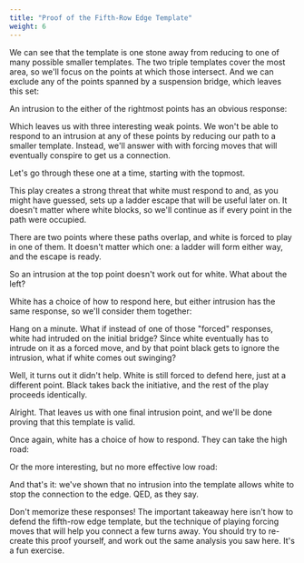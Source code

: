 ```yaml
---
title: "Proof of the Fifth-Row Edge Template"
weight: 6
---
```


<script type="application/json">
(
((dimensions 10x5)
 (rotation   Flat)
 (disabled (A1 B1 C1 D1 E1 I1 J1
             A2 B2 C2 D2       J2
               A3 B3
                A4))
 (stones ((Black G1))))
((dimensions 10x5)
 (rotation   Flat)
 (annotations (
   (Line E2 D3)
   (Line F2 E2)
   (Dot F2)
   (Line F2 G1)
   (Line D5 F3)
   (Line D3 D5)
   (Line F3 F2)
   (Line G3 F3)
   (Line G5 G3)
   (Line A5 G5)
   (Line C3 A5)
   (Line D3 C3)))
 (stones ((Black G1)))
 (disabled (A1 B1 C1 D1 E1 I1 J1 A2 B2 C2 D2 J2 A3 B3 A4)))
((dimensions 10x5)
 (rotation   Flat)
 (annotations (
   (Line I2 H2)
   (Line I3 I2)
   (Dot H2)
   (Line   D5 G5)
   (Line   F3 D5)
   (Line   G3 F3)
   (Line   G5 G3)
   (Line   H2 G3)
   (Line   J3 I3)
   (Line   J5 J3)
   (Line   G5 J5)
   (Line   I3 G5)
   (Bridge G1 H2)))
 (stones ((Black G1)))
 (disabled (A1 B1 C1 D1 E1 I1 J1 A2 B2 C2 D2 J2 A3 B3 A4)))
((dimensions 10x5)
 (rotation   Flat)
 (annotations (
   (Line F2 G1)
   (Dot G3)
   (Dot D3)
   (Dot F2)
   (Line   H3 G3)
   (Line   H5 H3)
   (Line   E5 H5)
   (Line   G3 E5)
   (Bridge F2 G3)
   (Bridge D3 F2)
   (Line   D5 A5)
   (Line   D3 D5)
   (Line   C3 D3)
   (Line   A5 C3)))
 (stones ((Black G1)))
 (disabled (A1 B1 C1 D1 E1 I1 J1 A2 B2 C2 D2 J2 A3 B3 A4)))
((dimensions 10x5)
 (rotation   Flat)
 (annotations (
   (Line G1 G2)
   (Dot H3)
   (Dot E3)
   (Dot G2)
   (Line   I3 H3)
   (Line   I5 I3)
   (Line   F5 I5)
   (Line   H3 F5)
   (Bridge G2 H3)
   (Bridge E3 G2)
   (Line   E5 B5)
   (Line   E3 E5)
   (Line   D3 E3)
   (Line   B5 D3)))
 (stones ((Black G1)))
 (disabled (A1 B1 C1 D1 E1 I1 J1 A2 B2 C2 D2 J2 A3 B3 A4)))
((dimensions 10x5)
 (rotation   Flat)
 (annotations (
   (Bridge G1 H2)
   (Dot I3)
   (Dot F3)
   (Dot H2)
   (Line   J3 I3)
   (Line   J5 J3)
   (Line   G5 J5)
   (Line   I3 G5)
   (Bridge H2 I3)
   (Bridge F3 H2)
   (Line   F5 C5)
   (Line   F3 F5)
   (Line   E3 F3)
   (Line   C5 E3)))
 (stones ((Black G1)))
 (disabled (A1 B1 C1 D1 E1 I1 J1 A2 B2 C2 D2 J2 A3 B3 A4)))
((dimensions 10x5)
 (rotation   Flat)
 (annotations (
   (Line G4 G5)
   (Line G4 F5)
   (Line D4 D5)
   (Line D4 C5)
   (Dot F3)
   (Bridge F3 G4)
   (Bridge F3 D4)
   (Bridge G1 F3)))
 (stones (
   (Black G1)))
 (disabled (A1 B1 C1 D1 E1 I1 J1 A2 B2 C2 D2 J2 A3 B3 A4)))
)
</script>

We can see that the template is one stone away from reducing to one of many
possible smaller templates. The two triple templates cover the most area, so
we'll focus on the points at which those intersect. And we can exclude any of
the points spanned by a suspension bridge, which leaves this set:

<script type="application/json">
((dimensions 10x5)
 (rotation   Flat)
 (annotations (
   (Star G5)
   (Star F5)
   (Star D5)
   (Star G3)
   (Star F3)))
 (stones ((Black G1)))
 (disabled (A1 B1 C1 D1 E1 I1 J1 A2 B2 C2 D2 J2 A3 B3 A4)))
</script>

An intrusion to the either of the rightmost points has an obvious response:

<script type="application/json">
((dimensions 10x5)
 (rotation   Flat)
 (annotations (
   (Dot F3)
   (Line   F5 F3)
   (Line   C5 F5)
   (Line   E3 C5)
   (Line   F3 E3)
   (Bridge G1 F3)))
 (stones (
   (Black G1)
   (White G3)
   (White G5)))
 (disabled (A1 B1 C1 D1 E1 I1 J1 A2 B2 C2 D2 J2 A3 B3 A4)))
</script>

Which leaves us with three interesting weak points. We won't be able to respond
to an intrusion at any of these points by reducing our path to a smaller
template. Instead, we'll answer with with forcing moves that will eventually
conspire to get us a connection.

Let's go through these one at a time, starting with the topmost.

<script type="application/json">
(
((dimensions 10x5)
 (rotation   Flat)
 (annotations (
   (Star F5)
   (Star D5)
   (Star F3)))
 (stones ((Black G1)))
 (disabled (A1 B1 C1 D1 E1 I1 J1 A2 B2 C2 D2 J2 A3 B3 A4)))
((dimensions 10x5)
 (rotation   Flat)
 (stones ((Black G1) (White F3)))
 (disabled (A1 B1 C1 D1 E1 I1 J1 A2 B2 C2 D2 J2 A3 B3 A4)))
((dimensions 10x5)
 (rotation   Flat)
 (stones (
   (Black G1)
   (White F3)
   (Black D4)))
 (disabled (A1 B1 C1 D1 E1 I1 J1 A2 B2 C2 D2 J2 A3 B3 A4)))
((dimensions 10x5)
 (rotation   Flat)
 (annotations (
   (Dot E2)
   (Bridge E2 G1)
   (Bridge E2 D4)))
 (stones (
   (Black G1)
   (White F3)
   (Black D4)))
 (disabled (A1 B1 C1 D1 E1 I1 J1 A2 B2 C2 D2 J2 A3 B3 A4)))
)
</script>

This play creates a strong threat that white must respond to and, as you might
have guessed, sets up a ladder escape that will be useful later on. It doesn't
matter where white blocks, so we'll continue as if every point in the path were
occupied.

<script type="application/json">
(
((dimensions 10x5)
 (rotation   Flat)
 (stones (
   (Black G1)
   (White F3)
   (Black D4)
   (White F1)
   (White F2)
   (White E3)
   (White D3)
   (White E2)
   ))
 (disabled (A1 B1 C1 D1 E1 I1 J1 A2 B2 C2 D2 J2 A3 B3 A4)))
((dimensions 10x5)
 (rotation   Flat)
 (stones (
   (Black H2)
   (Black G1)
   (White F3)
   (Black D4)
   (White F1)
   (White F2)
   (White E3)
   (White D3)
   (White E2)))
 (disabled (A1 B1 C1 D1 E1 I1 J1 A2 B2 C2 D2 J2 A3 B3 A4)))
((dimensions 10x5)
 (rotation   Flat)
 (annotations (
   (Bridge G1 H2)
   (Dot I3)
   (Dot G4)
   (Line   G4 G5)
   (Line   G4 F5)
   (Line   J5 G5)
   (Line   J3 J5)
   (Line   I3 J3)
   (Line   I3 G5)
   (Bridge H2 G4)
   (Bridge H2 I3)))
 (stones (
   (Black H2)
   (Black G1)
   (White F3)
   (Black D4)
   (White F1)
   (White F2)
   (White E3)
   (White D3)
   (White E2)))
 (disabled (A1 B1 C1 D1 E1 I1 J1 A2 B2 C2 D2 J2 A3 B3 A4)))
((dimensions 10x5)
 (rotation   Flat)
 (annotations (
   (Star H3)
   (Star G5)))
 (stones (
   (Black H2)
   (Black G1)
   (White F3)
   (Black D4)
   (White F1)
   (White F2)
   (White E3)
   (White D3)
   (White E2)))
 (disabled (A1 B1 C1 D1 E1 I1 J1 A2 B2 C2 D2 J2 A3 B3 A4)))
)
</script>

There are two points where these paths overlap, and white is forced to play in
one of them. It doesn't matter which one: a ladder will form either way, and the
escape is ready.

<script type="application/json">
(
((dimensions 10x5)
 (rotation   Flat)
 (stones (
   (Black H2)
   (Black G1)
   (White F3)
   (Black D4)
   (White F1)
   (White F2)
   (White E3)
   (White D3)
   (White E2)))
 (disabled (A1 B1 C1 D1 E1 I1 J1 A2 B2 C2 D2 J2 A3 B3 A4)))
((dimensions 10x5)
 (rotation   Flat)
 (stones (
   (White H3)
   (Black H2)
   (Black G1)
   (White F3)
   (Black D4)
   (White F1)
   (White F2)
   (White E3)
   (White D3)
   (White E2)))
 (disabled (A1 B1 C1 D1 E1 I1 J1 A2 B2 C2 D2 J2 A3 B3 A4)))
((dimensions 10x5)
 (rotation   Flat)
 (stones (
   (Black G3)
   (White H3)
   (Black H2)
   (Black G1)
   (White F3)
   (Black D4)
   (White F1)
   (White F2)
   (White E3)
   (White D3)
   (White E2)))
 (disabled (A1 B1 C1 D1 E1 I1 J1 A2 B2 C2 D2 J2 A3 B3 A4)))
((dimensions 10x5)
 (rotation   Flat)
 (stones (
   (White F5)
   (Black G3)
   (White H3)
   (Black H2)
   (Black G1)
   (White F3)
   (Black D4)
   (White F1)
   (White F2)
   (White E3)
   (White D3)
   (White E2)))
 (disabled (A1 B1 C1 D1 E1 I1 J1 A2 B2 C2 D2 J2 A3 B3 A4)))
((dimensions 10x5)
 (rotation   Flat)
 (stones (
   (Black F4)
   (White F5)
   (Black G3)
   (White H3)
   (Black H2)
   (Black G1)
   (White F3)
   (Black D4)
   (White F1)
   (White F2)
   (White E3)
   (White D3)
   (White E2)))
 (disabled (A1 B1 C1 D1 E1 I1 J1 A2 B2 C2 D2 J2 A3 B3 A4)))
((dimensions 10x5)
 (rotation   Flat)
 (annotations (
   (Line   G3 H2)
   (Bridge H2 G1)
   (Line F4 G3)
   (Line E5 C5)
   (Line E4 D5)
   (Line D4 C5)
   (Line F4 E5)
   (Line F4 D4)))
 (stones (
   (Black F4)
   (White F5)
   (Black G3)
   (White H3)
   (Black H2)
   (Black G1)
   (White F3)
   (Black D4)
   (White F1)
   (White F2)
   (White E3)
   (White D3)
   (White E2)))
 (disabled (A1 B1 C1 D1 E1 I1 J1 A2 B2 C2 D2 J2 A3 B3 A4)))
)
</script>

So an intrusion at the top point doesn't work out for white. What about the
left?

<script type="application/json">
(
((dimensions 10x5)
 (rotation   Flat)
 (annotations (
   (Star F5)
   (Star D5)
   (Star F3)))
 (stones ((Black G1)))
 (disabled (A1 B1 C1 D1 E1 I1 J1 A2 B2 C2 D2 J2 A3 B3 A4)))
((dimensions 10x5)
 (rotation   Flat)
 (stones ((Black G1) (White D5)))
 (disabled (A1 B1 C1 D1 E1 I1 J1 A2 B2 C2 D2 J2 A3 B3 A4)))
((dimensions 10x5)
 (rotation   Flat)
 (stones ((Black G1) (White D5) (Black H2)))
 (disabled (A1 B1 C1 D1 E1 I1 J1 A2 B2 C2 D2 J2 A3 B3 A4)))
((dimensions 10x5)
 (rotation   Flat)
 (annotations (
   (Line J3 I3)
   (Line J5 J3)
   (Line G5 J5)
   (Line I3 G5)
   (Dot G4)
   (Dot I3)
   (Bridge H2 G1)
   (Bridge H2 I3)
   (Line   G4 G5)
   (Line   G4 F5)
   (Bridge H2 G4)))
 (stones (
   (Black G1)
   (White D5)
   (Black H2)))
 (disabled (A1 B1 C1 D1 E1 I1 J1 A2 B2 C2 D2 J2 A3 B3 A4)))
((dimensions 10x5)
 (rotation   Flat)
 (annotations (
   (Star G5)
   (Star H3)))
 (stones (
   (Black G1)
   (White D5)
   (Black H2)))
 (disabled (A1 B1 C1 D1 E1 I1 J1 A2 B2 C2 D2 J2 A3 B3 A4)))
)
</script>

White has a choice of how to respond here, but either intrusion has the same
response, so we'll consider them together:

<script type="application/json">
(
((dimensions 10x5)
 (rotation   Flat)
 (stones (
   (White H3)
   (White G5)
   (Black G1)
   (White D5)
   (Black H2)))
 (disabled (A1 B1 C1 D1 E1 I1 J1 A2 B2 C2 D2 J2 A3 B3 A4)))
((dimensions 10x5)
 (rotation   Flat)
 (stones (
   (Black F4)
   (White H3)
   (White G5)
   (Black G1)
   (White D5)
   (Black H2)))
 (disabled (A1 B1 C1 D1 E1 I1 J1 A2 B2 C2 D2 J2 A3 B3 A4)))
((dimensions 10x5)
 (rotation   Flat)
 (annotations (
   (Line F4 F5)
   (Line F4 E5)
   (Dot F3)
   (Line   F3 F4)
   (Bridge G1 F3)
   (Dot G3)
   (Line   G3 F4)
   (Line   H2 G3)
   (Bridge G1 H2)))
 (stones (
   (Black F4)
   (White H3)
   (White G5)
   (Black G1)
   (White D5)
   (Black H2)))
 (disabled (A1 B1 C1 D1 E1 I1 J1 A2 B2 C2 D2 J2 A3 B3 A4)))
((dimensions 10x5)
 (rotation   Flat)
 (stones (
   (White G2)
   (Black F4)
   (White H3)
   (White G5)
   (Black G1)
   (White D5)
   (Black H2)))
 (disabled (A1 B1 C1 D1 E1 I1 J1 A2 B2 C2 D2 J2 A3 B3 A4)))
((dimensions 10x5)
 (rotation   Flat)
 (stones (
   (Black F2)
   (White G2)
   (Black F4)
   (White H3)
   (White G5)
   (Black G1)
   (White D5)
   (Black H2)))
 (disabled (A1 B1 C1 D1 E1 I1 J1 A2 B2 C2 D2 J2 A3 B3 A4)))
((dimensions 10x5)
 (rotation   Flat)
 (stones (
   (White F3)
   (Black F2)
   (White G2)
   (Black F4)
   (White H3)
   (White G5)
   (Black G1)
   (White D5)
   (Black H2)))
 (disabled (A1 B1 C1 D1 E1 I1 J1 A2 B2 C2 D2 J2 A3 B3 A4)))
((dimensions 10x5)
 (rotation   Flat)
 (stones (
   (Black E3)
   (White F3)
   (Black F2)
   (White G2)
   (Black F4)
   (White H3)
   (White G5)
   (Black G1)
   (White D5)
   (Black H2)))
 (disabled (A1 B1 C1 D1 E1 I1 J1 A2 B2 C2 D2 J2 A3 B3 A4)))
((dimensions 10x5)
 (rotation   Flat)
 (annotations (
   (Line E3 G1)
   (Line F4 F5)
   (Line F4 E5)
   (Line E4 F4)
   (Dot E4)
   (Line E3 E4)
   (Dot C4)
   (Line   C4 C5)
   (Line   C4 B5)
   (Bridge E3 C4)))
 (stones (
   (Black E3)
   (White F3)
   (Black F2)
   (White G2)
   (Black F4)
   (White H3)
   (White G5)
   (Black G1)
   (White D5)
   (Black H2)))
 (disabled (A1 B1 C1 D1 E1 I1 J1 A2 B2 C2 D2 J2 A3 B3 A4)))
)
</script>

Hang on a minute. What if instead of one of those "forced" responses, white had
intruded on the initial bridge? Since white eventually has to intrude on it as a
forced move, and by that point black gets to ignore the intrusion, what if white
comes out swinging?

<script type="application/json">
(
((dimensions 10x5)
 (rotation   Flat)
 (stones (
   (Black G1)
   (White D5)
   (Black H2)))
 (disabled (A1 B1 C1 D1 E1 I1 J1 A2 B2 C2 D2 J2 A3 B3 A4)))
((dimensions 10x5)
 (rotation   Flat)
 (stones (
   (White G2)
   (Black G1)
   (White D5)
   (Black H2)))
 (disabled (A1 B1 C1 D1 E1 I1 J1 A2 B2 C2 D2 J2 A3 B3 A4)))
((dimensions 10x5)
 (rotation   Flat)
 (stones (
   (Black H1)
   (White G2)
   (Black G1)
   (White D5)
   (Black H2)))
 (disabled (A1 B1 C1 D1 E1 I1 J1 A2 B2 C2 D2 J2 A3 B3 A4)))
((dimensions 10x5)
 (rotation   Flat)
 (stones (
   (White G5)
   (White H3)
   (Black H1)
   (White G2)
   (Black G1)
   (White D5)
   (Black H2)))
 (disabled (A1 B1 C1 D1 E1 I1 J1 A2 B2 C2 D2 J2 A3 B3 A4)))
((dimensions 10x5)
 (rotation   Flat)
 (stones (
   (Black F4)
   (White G5)
   (White H3)
   (Black H1)
   (White G2)
   (Black G1)
   (White D5)
   (Black H2)))
 (disabled (A1 B1 C1 D1 E1 I1 J1 A2 B2 C2 D2 J2 A3 B3 A4)))
)
</script>

Well, it turns out it didn't help. White is still forced to defend here, just at
a different point. Black takes back the initiative, and the rest of the play
proceeds identically.

<script type="application/json">
(
((dimensions 10x5)
 (rotation   Flat)
 (stones (
   (Black F4)
   (White G5)
   (White H3)
   (Black H1)
   (White G2)
   (Black G1)
   (White D5)
   (Black H2)))
 (disabled (A1 B1 C1 D1 E1 I1 J1 A2 B2 C2 D2 J2 A3 B3 A4)))
((dimensions 10x5)
 (rotation   Flat)
 (stones (
   (White G3)
   (Black F4)
   (White G5)
   (White H3)
   (Black H1)
   (White G2)
   (Black G1)
   (White D5)
   (Black H2)))
 (disabled (A1 B1 C1 D1 E1 I1 J1 A2 B2 C2 D2 J2 A3 B3 A4)))
((dimensions 10x5)
 (rotation   Flat)
 (stones (
   (Black F2)
   (White G3)
   (Black F4)
   (White G5)
   (White H3)
   (Black H1)
   (White G2)
   (Black G1)
   (White D5)
   (Black H2)))
 (disabled (A1 B1 C1 D1 E1 I1 J1 A2 B2 C2 D2 J2 A3 B3 A4)))
((dimensions 10x5)
 (rotation   Flat)
 (stones (
   (White F3)
   (Black F2)
   (White G3)
   (Black F4)
   (White G5)
   (White H3)
   (Black H1)
   (White G2)
   (Black G1)
   (White D5)
   (Black H2)))
 (disabled (A1 B1 C1 D1 E1 I1 J1 A2 B2 C2 D2 J2 A3 B3 A4)))
((dimensions 10x5)
 (rotation   Flat)
 (stones (
   (Black E3)
   (White F3)
   (Black F2)
   (White G3)
   (Black F4)
   (White G5)
   (White H3)
   (Black H1)
   (White G2)
   (Black G1)
   (White D5)
   (Black H2)))
 (disabled (A1 B1 C1 D1 E1 I1 J1 A2 B2 C2 D2 J2 A3 B3 A4)))
((dimensions 10x5)
 (rotation   Flat)
 (annotations (
   (Line E3 G1)
   (Line F4 F5)
   (Line F4 E5)
   (Dot E4)
   (Line F4 E4)
   (Dot C4)
   (Line   C4 C5)
   (Line   C4 B5)
   (Bridge E3 C4)
   (Line   E3 E4)))
 (stones (
   (Black E3)
   (White F3)
   (Black F2)
   (White G3)
   (Black F4)
   (White G5)
   (White H3)
   (Black H1)
   (White G2)
   (Black G1)
   (White D5)
   (Black H2)))
 (disabled (A1 B1 C1 D1 E1 I1 J1 A2 B2 C2 D2 J2 A3 B3 A4)))
)
</script>

Alright. That leaves us with one final intrusion point, and we'll be done
proving that this template is valid.

<script type="application/json">
(
((dimensions 10x5)
 (rotation   Flat)
 (annotations (
   (Star F5)
   (Star D5)
   (Star F3)))
 (stones ((Black G1)))
 (disabled (A1 B1 C1 D1 E1 I1 J1 A2 B2 C2 D2 J2 A3 B3 A4)))
((dimensions 10x5)
 (rotation   Flat)
 (stones (
   (White F5)
   (Black G1)))
 (disabled (A1 B1 C1 D1 E1 I1 J1 A2 B2 C2 D2 J2 A3 B3 A4)))
((dimensions 10x5)
 (rotation   Flat)
 (stones (
   (Black E4)
   (White F5)
   (Black G1)))
 (disabled (A1 B1 C1 D1 E1 I1 J1 A2 B2 C2 D2 J2 A3 B3 A4)))
((dimensions 10x5)
 (rotation   Flat)
 (annotations (
   (Dot F3)
   (Line   F3 E4)
   (Bridge G1 F3)))
 (stones (
   (Black E4)
   (White F5)
   (Black G1)))
 (disabled (A1 B1 C1 D1 E1 I1 J1 A2 B2 C2 D2 J2 A3 B3 A4)))
((dimensions 10x5)
 (rotation   Flat)
 (annotations ((Line F2 G1) (Dot F2) (Bridge E4 F2)))
 (stones (
   (Black E4)
   (White F5)
   (Black G1)))
 (disabled (A1 B1 C1 D1 E1 I1 J1 A2 B2 C2 D2 J2 A3 B3 A4)))
((dimensions 10x5)
 (rotation   Flat)
 (annotations ((Star F2) (Star F3)))
 (stones (
   (Black E4)
   (White F5)
   (Black G1)))
 (disabled (A1 B1 C1 D1 E1 I1 J1 A2 B2 C2 D2 J2 A3 B3 A4)))
)
</script>

Once again, white has a choice of how to respond. They can take the high road:

<script type="application/json">
(
((dimensions 10x5)
 (rotation   Flat)
 (annotations ((Star F2) (Star F3)))
 (stones (
   (Black E4)
   (White F5)
   (Black G1)))
 (disabled (A1 B1 C1 D1 E1 I1 J1 A2 B2 C2 D2 J2 A3 B3 A4)))
((dimensions 10x5)
 (rotation   Flat)
 (stones (
   (White F2)
   (Black E4)
   (White F5)
   (Black G1)))
 (disabled (A1 B1 C1 D1 E1 I1 J1 A2 B2 C2 D2 J2 A3 B3 A4)))
((dimensions 10x5)
 (rotation   Flat)
 (stones (
   (Black G2)
   (White F2)
   (Black E4)
   (White F5)
   (Black G1)))
 (disabled (A1 B1 C1 D1 E1 I1 J1 A2 B2 C2 D2 J2 A3 B3 A4)))
((dimensions 10x5)
 (rotation   Flat)
 (stones (
   (White F3)
   (Black G2)
   (White F2)
   (Black E4)
   (White F5)
   (Black G1)))
 (disabled (A1 B1 C1 D1 E1 I1 J1 A2 B2 C2 D2 J2 A3 B3 A4)))
((dimensions 10x5)
 (rotation   Flat)
 (stones (
   (Black G3)
   (White F3)
   (Black G2)
   (White F2)
   (Black E4)
   (White F5)
   (Black G1)))
 (disabled (A1 B1 C1 D1 E1 I1 J1 A2 B2 C2 D2 J2 A3 B3 A4)))
((dimensions 10x5)
 (rotation   Flat)
 (annotations (
   (Line G3 G1)
   (Dot F4)
   (Dot H4)
   (Line   H4 H5)
   (Line   H4 G5)
   (Bridge G3 H4)
   (Line   E4 E5)
   (Line   E4 D5)
   (Line   F4 E4)
   (Line   G3 F4)))
 (stones (
   (Black G3)
   (White F3)
   (Black G2)
   (White F2)
   (Black E4)
   (White F5)
   (Black G1)))
 (disabled (A1 B1 C1 D1 E1 I1 J1 A2 B2 C2 D2 J2 A3 B3 A4)))
)
</script>

Or the more interesting, but no more effective low road:

<script type="application/json">
(
((dimensions 10x5)
 (rotation   Flat)
 (annotations ((Star F2) (Star F3)))
 (stones (
   (Black E4)
   (White F5)
   (Black G1)))
 (disabled (A1 B1 C1 D1 E1 I1 J1 A2 B2 C2 D2 J2 A3 B3 A4)))
((dimensions 10x5)
 (rotation   Flat)
 (stones (
   (White F3)
   (Black E4)
   (White F5)
   (Black G1)))
 (disabled (A1 B1 C1 D1 E1 I1 J1 A2 B2 C2 D2 J2 A3 B3 A4)))
((dimensions 10x5)
 (rotation   Flat)
 (stones (
   (Black E2)
   (White F3)
   (Black E4)
   (White F5)
   (Black G1)))
 (disabled (A1 B1 C1 D1 E1 I1 J1 A2 B2 C2 D2 J2 A3 B3 A4)))
((dimensions 10x5)
 (rotation   Flat)
 (annotations (
   (Line E4 E3)
   (Line E4 E5)
   (Line E4 D5)
   (Dot E3)
   (Line   E2 E3)
   (Line   E2 D3)
   (Bridge G1 E2)
   (Dot D3)
   (Line D5 D3)
   (Line A5 D5)
   (Line C3 A5)
   (Line D3 C3)))
 (stones (
   (Black E2)
   (White F3)
   (Black E4)
   (White F5)
   (Black G1)))
 (disabled (A1 B1 C1 D1 E1 I1 J1 A2 B2 C2 D2 J2 A3 B3 A4)))
((dimensions 10x5)
 (rotation   Flat)
 (stones (
   (White D5)
   (Black E2)
   (White F3)
   (Black E4)
   (White F5)
   (Black G1)))
 (disabled (A1 B1 C1 D1 E1 I1 J1 A2 B2 C2 D2 J2 A3 B3 A4)))
((dimensions 10x5)
 (rotation   Flat)
 (stones (
   (Black E5)
   (White D5)
   (Black E2)
   (White F3)
   (Black E4)
   (White F5)
   (Black G1)))
 (disabled (A1 B1 C1 D1 E1 I1 J1 A2 B2 C2 D2 J2 A3 B3 A4)))
((dimensions 10x5)
 (rotation   Flat)
 (stones (
   (White E3)
   (Black E5)
   (White D5)
   (Black E2)
   (White F3)
   (Black E4)
   (White F5)
   (Black G1)))
 (disabled (A1 B1 C1 D1 E1 I1 J1 A2 B2 C2 D2 J2 A3 B3 A4)))
((dimensions 10x5)
 (rotation   Flat)
 (stones (
   (Black D3)
   (White E3)
   (Black E5)
   (White D5)
   (Black E2)
   (White F3)
   (Black E4)
   (White F5)
   (Black G1)))
 (disabled (A1 B1 C1 D1 E1 I1 J1 A2 B2 C2 D2 J2 A3 B3 A4)))
((dimensions 10x5)
 (rotation   Flat)
 (annotations (
   (Bridge E2 G1)
   (Line   D3 E2)
   (Line   E4 E5)
   (Line   D4 E4)
   (Dot D4)
   (Line D3 D4)
   (Dot B4)
   (Line   B4 B5)
   (Line   B4 A5)
   (Bridge D3 B4)))
 (stones (
   (Black D3)
   (White E3)
   (Black E5)
   (White D5)
   (Black E2)
   (White F3)
   (Black E4)
   (White F5)
   (Black G1)))
 (disabled (A1 B1 C1 D1 E1 I1 J1 A2 B2 C2 D2 J2 A3 B3 A4)))
)
</script>

And that's it: we've shown that no intrusion into the template allows white to
stop the connection to the edge. QED, as they say.

Don't memorize these responses! The important takeaway here isn't how to defend
the fifth-row edge template, but the technique of playing forcing moves that
will help you connect a few turns away. You should try to re-create this proof
yourself, and work out the same analysis you saw here. It's a fun exercise.
